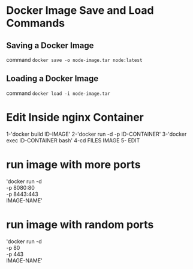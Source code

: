 # Docker Image Save and Load Commands

## Saving a Docker Image
 command `docker save -o node-image.tar node:latest`

## Loading a Docker Image
command `docker load -i node-image.tar` 

# Edit Inside nginx Container
1-'docker build ID-IMAGE'
2-'docker run -d -p ID-CONTAINER'
3-'docker exec  ID-CONTAINER bash'
4-cd FILES IMAGE 
5- EDIT

# run image with more ports
'docker run -d \
  -p 8080:80 \
  -p 8443:443 \
  IMAGE-NAME'

# run image with random ports 
  'docker run -d \
  -p 80 \
  -p 443 \
  IMAGE-NAME'

 
